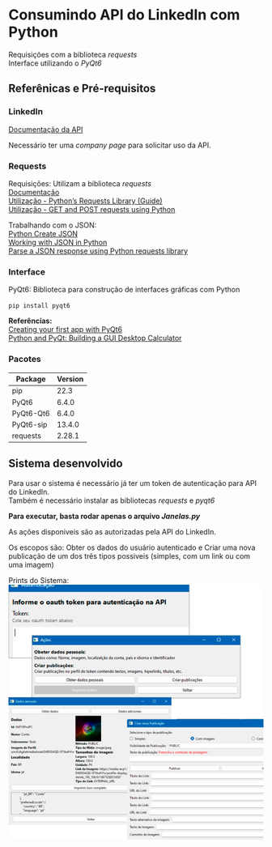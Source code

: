 # Consumindo API do LinkedIn com Python

Requisições com a biblioteca _requests_  
Interface utilizando o *PyQt6*

## Referênicas e Pré-requisitos

### LinkedIn

[Documentação da API](https://learn.microsoft.com/pt-br/linkedin/)

Necessário ter uma _company page_ para solicitar uso da API.

### Requests

Requisições: Utilizam a biblioteca _requests_  
[Documentação](https://pypi.org/project/requests/)  
[Utilização - Python’s Requests Library (Guide)](https://realpython.com/python-requests/#the-response)  
[Utilização - GET and POST requests using Python](https://www.geeksforgeeks.org/get-post-requests-using-python/)

Trabalhando com o JSON:  
[Python Create JSON](https://pythonexamples.org/python-create-json/)  
[Working with JSON in Python](https://datagy.io/python-requests-json/)  
[Parse a JSON response using Python requests library](https://pynative.com/parse-json-response-using-python-requests-library/)

### Interface

PyQt6: Biblioteca para construção de interfaces gráficas com Python

`pip install pyqt6`

**Referências:**  
[Creating your first app with PyQt6](https://www.pythonguis.com/tutorials/pyqt6-creating-your-first-window/)  
[Python and PyQt: Building a GUI Desktop Calculator](https://realpython.com/python-pyqt-gui-calculator/)

### Pacotes

| Package            | Version   |
| ------------------ | --------- |
| pip                | 22.3      |
| PyQt6              | 6.4.0     |
| PyQt6-Qt6          | 6.4.0     |
| PyQt6-sip          | 13.4.0    |
| requests           | 2.28.1    |

## Sistema desenvolvido

Para usar o sistema é necessário já ter um token de autenticação para API do LinkedIn.  
Também é necessário instalar as bibliotecas *requests* e *pyqt6*

**Para executar, basta rodar apenas o arquivo *Janelas.py***

As ações disponiveis são as autorizadas pela API do LinkedIn.
<!-- ![LinkedIn API](imgs/linkedinProducts.png) -->

Os escopos são: Obter os dados do usuário autenticado e Criar uma nova publicação de um dos três tipos possiveis (simples, com um link ou com uma imagem)
<!--
**Publicação Simples**  
![Simples](imgs/pubSimples.png)


**Publicação de Imagem**  
![Simples](imgs/imgPub.png)


**Publicação com Link**  
![Simples](imgs/linkPub.png)
-->

Prints do Sistema:  
![Sistema desenvolvido](data/integracaoSft.png)

<!-- 
Comando para gerar o executável:  
```
pyinstaller --noconsole Janelas.py --icon='data/linkApi.ico' --add-data 'data/linkApi.ico;data' --add-data 'data/integracaoSft.png;data'
``` -->
